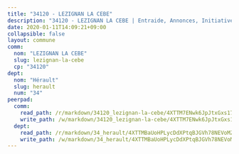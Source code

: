 ```yaml
---
title: "34120 - LEZIGNAN LA CEBE"
description: "34120 - LEZIGNAN LA CEBE | Entraide, Annonces, Initiatives"
date: 2020-01-11T14:09:21+09:00
collapsible: false
layout: commune
comm:
  nom: "LEZIGNAN LA CEBE"
  slug: lezignan-la-cebe
  cp: "34120"
dept:
  nom: "Hérault"
  slug: herault
  num: "34"
peerpad:
  comm:
    read_path: /r/markdown/34120_lezignan-la-cebe/4XTTM7ENwk6JpJtxGxs171pW23BJRkSHVMYeb3FJ3SVWBZUr5
    write_path: /w/markdown/34120_lezignan-la-cebe/4XTTM7ENwk6JpJtxGxs171pW23BJRkSHVMYeb3FJ3SVWBZUr5-K3TgV1guCHCkWBMpatmsMGZdvQr2k2w5NkJwGEN3MWbmvPWZ9pmu3Rnxy6z5Q7iBLjSVJtHxmzFmG78uzmbYhYsiEDDAv5sfJavauRK6xdEvdX97fGGbBYTDP9G437asvXacQ6cZ
  dept:
    read_path: /r/markdown/34_herault/4XTTMBaUoHPLycDdXPtqBJGVh78NEVoMZNyf8Wnh1X5DK6Ew8
    write_path: /w/markdown/34_herault/4XTTMBaUoHPLycDdXPtqBJGVh78NEVoMZNyf8Wnh1X5DK6Ew8-K3TgTd4rzWVX1F82NgGyNepGUxhqCmodCALjxNZeEdBQWQhd1NJYx1gHMW9QBLL6sN41ALXRejLsG2VetgVferfVncrvVCz47dChJvN8ouQLRMdWs4KpxKPeRYR1nspmhzdBqF8J
---
```


